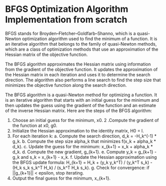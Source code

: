 # BFGS Optimization Algorithm Implementation from scratch
BFGS stands for Broyden–Fletcher–Goldfarb–Shanno, which is a quasi-Newton optimization algorithm used to find the minimum of a function. It is an iterative algorithm that belongs to the family of quasi-Newton methods, which are a class of optimization methods that use an approximation of the Hessian matrix of the objective function.

The BFGS algorithm approximates the Hessian matrix using information from the gradient of the objective function. It updates the approximation of the Hessian matrix in each iteration and uses it to determine the search direction. The algorithm also performs a line search to find the step size that minimizes the objective function along the search direction.

The BFGS algorithm is a quasi-Newton method for optimizing a function. It is an iterative algorithm that starts with an initial guess for the minimum and then updates the guess using the gradient of the function and an estimate of the inverse Hessian matrix. Here are the steps of the BFGS algorithm:

1. Choose an initial guess for the minimum, x0.
2 .Compute the gradient of the function at x0, g0.
3. Initialize the Hessian approximation to the identity matrix, H0 = I.
4. For each iteration k:
a. Compute the search direction, d_k = -H_k^(-1) * g_k.
b. Compute the step size alpha_k that minimizes f(x_k + alpha_k * d_k).
c. Update the guess for the minimum: x_{k+1} = x_k + alpha_k * d_k.
d. Compute the new gradient, g_{k+1}.
e. Compute y_k = g_{k+1} - g_k and s_k = x_{k+1} - x_k.
f. Update the Hessian approximation using the BFGS update formula:
H_{k+1} = H_k + (y_k y_k^T) / (y_k^T s_k) - (H_k s_k s_k^T H_k) / (s_k^T H_k s_k).
g. Check for convergence: if ||g_{k+1}|| < epsilon, stop iterating.
5. Output the final guess for the minimum, x_{k+1}.
